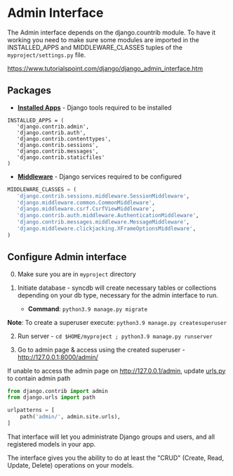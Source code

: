 # Admin Interface

The Admin interface depends on the django.countrib module. To have it working you need to make sure some modules are 
imported in the INSTALLED_APPS and MIDDLEWARE_CLASSES tuples of the `myproject/settings.py` file.

https://www.tutorialspoint.com/django/django_admin_interface.htm

## Packages
* **[Installed Apps](myproject/myproject/settings.py#L33)** - Django tools required to be installed  
```python3
INSTALLED_APPS = (
   'django.contrib.admin',
   'django.contrib.auth',
   'django.contrib.contenttypes',
   'django.contrib.sessions',
   'django.contrib.messages',
   'django.contrib.staticfiles'
)
```

* **[Middleware](myproject/myproject/settings.py#L33)** - Django services required to be configured
```python
MIDDLEWARE_CLASSES = (
   'django.contrib.sessions.middleware.SessionMiddleware',
   'django.middleware.common.CommonMiddleware',
   'django.middleware.csrf.CsrfViewMiddleware',
   'django.contrib.auth.middleware.AuthenticationMiddleware',
   'django.contrib.messages.middleware.MessageMiddleware',
   'django.middleware.clickjacking.XFrameOptionsMiddleware',
)
```

## Configure Admin interface 

0. Make sure you are in `myproject` directory


1. Initiate database - syncdb will create necessary tables or collections depending on your db type, necessary for the admin interface to run.
   * **Command**: `python3.9 manage.py migrate` 
   
**Note**: To create a superuser execute: `python3.9 manage.py createsuperuser`

2. Run server - `cd $HOME/myproject ; python3.9 manage.py runserver`


3. Go to admin page & access using the created superuser - http://127.0.0.1:8000/admin/  

If unable to access the admin page on http://127.0.0.1/admin, update [urls.py](myproject/myproject/urls.py) to contain admin path
```python
from django.contrib import admin
from django.urls import path

urlpatterns = [
    path('admin/', admin.site.urls),
]
```

That interface will let you administrate Django groups and users, and all registered models in your app.

The interface gives you the ability to do at least the "CRUD" (Create, Read, Update, Delete) operations on your models.

